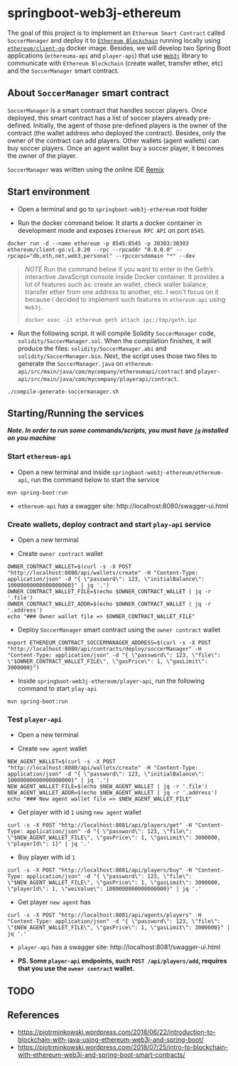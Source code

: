 # springboot-web3j-ethereum

The goal of this project is to implement an `Ethereum Smart Contract` called `SoccerManager` and deploy it to
[`Ethereum Blockchain`](https://www.ethereum.org) running locally using [`ethereum/client-go`](https://github.com/ethereum/go-ethereum)
docker image. Besides, we will develop two Spring Boot applications (`ethereuma-api` and `player-api`) that use
[`Web3j`](https://docs.web3j.io/getting_started.html) library to communicate with `Ethereum Blockchain` (create wallet,
transfer ether, etc) and the `SoccerManager` smart contract.

## About `SoccerManager` smart contract

`SoccerManager` is a smart contract that handles soccer players. Once deployed, this smart contract has a list of
soccer players already pre-defined. Initially, the agent of those pre-defined players is the owner of the contract (the wallet
address who deployed the contract). Besides, only the owner of the contract can add players. Other wallets (agent wallets)
can buy soccer players. Once an agent wallet buy a soccer player, it becomes the owner of the player.

`SoccerManager` was written using the online IDE [Remix](https://remix.ethereum.org)

## Start environment

- Open a terminal and go to `springboot-web3j-ethereum` root folder

- Run the docker command below. It starts a docker container in development mode and exposes `Ethereum RPC API` on port `8545`.
```
docker run -d --name ethereum -p 8545:8545 -p 30303:30303 ethereum/client-go:v1.8.20 --rpc --rpcaddr "0.0.0.0" --rpcapi="db,eth,net,web3,personal" --rpccorsdomain "*" --dev
```

> *NOTE*
> Run the command below if you want to enter in the Geth’s interactive JavaScript console inside Docker container. It provides
> a lot of features such as: create an wallet, check waller balance, transfer ether from one address to another, etc. I won't
> focus on it because I decided to implement such features in `ethereum-api` using `Web3j`.
> ```
> docker exec -it ethereum geth attach ipc:/tmp/geth.ipc
> ```

- Run the following script. It will compile Solidity `SoccerManager` code, `solidity/SoccerManager.sol`. When the
compilation finishes, it will produce the files: `solidity/SoccerManager.abi` and `solidity/SoccerManager.bin`. Next,
the script uses those two files to generate the `SoccerManager.java` on `ethereum-api/src/main/java/com/mycompany/ethereumapi/contract`
and `player-api/src/main/java/com/mycompany/playerapi/contract`. 
```
./compile-generate-soccermanager.sh
```

## Starting/Running the services

***Note. In order to run some commands/scripts, you must have [`jq`](https://stedolan.github.io/jq) installed on you machine***

### Start `ethereum-api`

- Open a new terminal and inside `springboot-web3j-ethereum/ethereum-api`, run the command below to start the service 
```
mvn spring-boot:run
```

- `ethereum-api` has a swagger site: http://localhost:8080/swagger-ui.html

### Create wallets, deploy contract and start `play-api` service

- Open a new terminal

- Create `owner contract` wallet
```
OWNER_CONTRACT_WALLET=$(curl -s -X POST "http://localhost:8080/api/wallets/create" -H "Content-Type: application/json" -d "{ \"password\": 123, \"initialBalance\": 10000000000000000000}" | jq '.')
OWNER_CONTRACT_WALLET_FILE=$(echo $OWNER_CONTRACT_WALLET | jq -r '.file')
OWNER_CONTRACT_WALLET_ADDR=$(echo $OWNER_CONTRACT_WALLET | jq -r '.address')
echo "### Owner wallet file => $OWNER_CONTRACT_WALLET_FILE"
```

- Deploy `SoccerManager` smart contract using the `owner contract` wallet
```
export ETHEREUM_CONTRACT_SOCCERMANAGER_ADDRESS=$(curl -s -X POST "http://localhost:8080/api/contracts/deploy/soccerManager" -H "Content-Type: application/json" -d "{ \"password\": 123, \"file\": \"$OWNER_CONTRACT_WALLET_FILE\", \"gasPrice\": 1, \"gasLimit\": 3000000}")
```

- Inside `springboot-web3j-ethereum/player-api`, run the following command to start `play-api` 
```
mvn spring-boot:run
```

### Test `player-api`

- Open a new terminal

- Create `new agent` wallet
```
NEW_AGENT_WALLET=$(curl -s -X POST "http://localhost:8080/api/wallets/create" -H "Content-Type: application/json" -d "{ \"password\": 123, \"initialBalance\": 10000000000000000000}" | jq '.')
NEW_AGENT_WALLET_FILE=$(echo $NEW_AGENT_WALLET | jq -r '.file')
NEW_AGENT_WALLET_ADDR=$(echo $NEW_AGENT_WALLET | jq -r '.address')
echo "### New agent wallet file => $NEW_AGENT_WALLET_FILE"
```

- Get player with id `1` using `new agent` wallet
```
curl -s -X POST "http://localhost:8081/api/players/get" -H "Content-Type: application/json" -d "{ \"password\": 123, \"file\": \"$NEW_AGENT_WALLET_FILE\", \"gasPrice\": 1, \"gasLimit\": 3000000, \"playerId\": 1}" | jq '.'
```

- Buy player with id `1`
```
curl -s -X POST "http://localhost:8081/api/players/buy" -H "Content-Type: application/json" -d "{ \"password\": 123, \"file\": \"$NEW_AGENT_WALLET_FILE\", \"gasPrice\": 1, \"gasLimit\": 3000000, \"playerId\": 1, \"weiValue\": 1000000000000000000}" | jq '.'
```

- Get player `new agent` has
```
curl -s -X POST "http://localhost:8081/api/agents/players" -H "Content-Type: application/json" -d "{ \"password\": 123, \"file\": \"$NEW_AGENT_WALLET_FILE\", \"gasPrice\": 1, \"gasLimit\": 3000000}" | jq '.'
```

- `player-api` has a swagger site: http://localhost:8081/swagger-ui.html

- **PS. Some `player-api` endpoints, such `POST /api/players/add`, requires that you use the `owner contract` wallet.**

## TODO

## References

- https://piotrminkowski.wordpress.com/2018/06/22/introduction-to-blockchain-with-java-using-ethereum-web3j-and-spring-boot/
- https://piotrminkowski.wordpress.com/2018/07/25/intro-to-blockchain-with-ethereum-web3j-and-spring-boot-smart-contracts/

